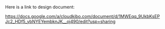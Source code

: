 Here is a link to design document:

https://docs.google.com/a/cloudkibo.com/document/d/1MWEqq_9UkbKsEPJc2_HDf5_ybNYEYembknJK__oj490/edit?usp=sharing